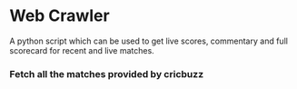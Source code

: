 # Web Crawler
A python script which can be used to get live scores, commentary and full scorecard for recent and live matches.

### Fetch all the matches provided by cricbuzz
